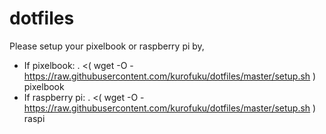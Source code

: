 # dotfiles

Please setup your pixelbook or raspberry pi by,
 - If pixelbook: . <( wget -O - https://raw.githubusercontent.com/kurofuku/dotfiles/master/setup.sh ) pixelbook
 - If raspberry pi: . <( wget -O - https://raw.githubusercontent.com/kurofuku/dotfiles/master/setup.sh ) raspi
